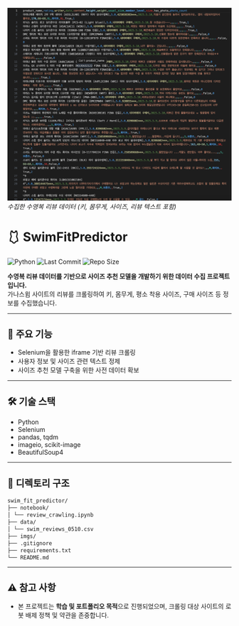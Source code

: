 ![SwimFitPredictor Thumbnail](imgs/swimfit_thumbnail.png)
_수집한 수영복 리뷰 데이터 (키, 몸무게, 사이즈, 리뷰 텍스트 포함)_

# 🩱 SwimFitPredictor

![Python](https://img.shields.io/badge/Python-3.8%2B-blue?logo=python)
![Last Commit](https://img.shields.io/github/last-commit/pupumom/swim_fit_predictor?style=flat)
![Repo Size](https://img.shields.io/github/repo-size/pupumom/swim_fit_predictor)

**수영복 리뷰 데이터를 기반으로 사이즈 추천 모델을 개발하기 위한 데이터 수집 프로젝트입니다.**  
가나스윔 사이트의 리뷰를 크롤링하여 키, 몸무게, 평소 착용 사이즈, 구매 사이즈 등 정보를 수집했습니다.

---

## 📌 주요 기능
- Selenium을 활용한 iframe 기반 리뷰 크롤링
- 사용자 정보 및 사이즈 관련 텍스트 정제
- 사이즈 추천 모델 구축을 위한 사전 데이터 확보

---

## 🛠 기술 스택
- Python
- Selenium
- pandas, tqdm
- imageio, scikit-image
- BeautifulSoup4

---

## 📁 디렉토리 구조
``` 
swim_fit_predictor/
├── notebook/
│ └── review_crawling.ipynb
├── data/ 
│ └── swim_reviews_0510.csv
├── imgs/ 
├── .gitignore
├── requirements.txt
└── README.md
``` 

---

## ⚠️ 참고 사항
- 본 프로젝트는 **학습 및 포트폴리오 목적**으로 진행되었으며, 크롤링 대상 사이트의 로봇 배제 정책 및 약관을 존중합니다.

